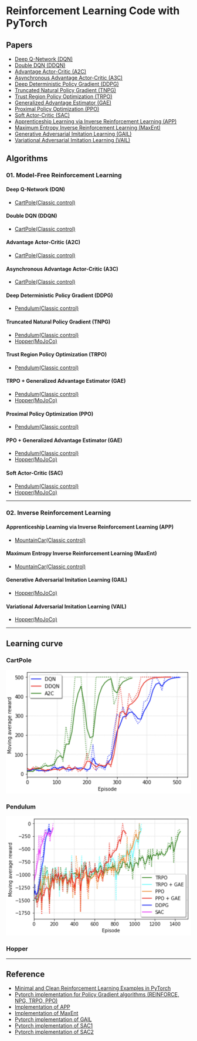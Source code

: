 # Reinforcement Learning Code with PyTorch

## Papers

- [Deep Q-Network (DQN)](https://storage.googleapis.com/deepmind-media/dqn/DQNNaturePaper.pdf)
- [Double DQN (DDQN)](https://arxiv.org/pdf/1509.06461.pdf)
- [Advantage Actor-Critic (A2C)](http://incompleteideas.net/book/RLbook2018.pdf)
- [Asynchronous Advantage Actor-Critic (A3C)](https://arxiv.org/pdf/1602.01783.pdf)
- [Deep Deterministic Policy Gradient (DDPG)](https://arxiv.org/pdf/1509.02971.pdf)
- [Truncated Natural Policy Gradient (TNPG)](https://papers.nips.cc/paper/2073-a-natural-policy-gradient.pdf)
- [Trust Region Policy Optimization (TRPO)](https://arxiv.org/pdf/1502.05477.pdf)
- [Generalized Advantage Estimator (GAE)](https://arxiv.org/pdf/1506.02438.pdf)
- [Proximal Policy Optimization (PPO)](https://arxiv.org/pdf/1707.06347.pdf)
- [Soft Actor-Critic (SAC)](https://arxiv.org/pdf/1812.05905.pdf)
- [Apprenticeship Learning via Inverse Reinforcement Learning (APP)](http://people.eecs.berkeley.edu/~russell/classes/cs294/s11/readings/Abbeel+Ng:2004.pdf)
- [Maximum Entropy Inverse Reinforcement Learning (MaxEnt)](http://new.aaai.org/Papers/AAAI/2008/AAAI08-227.pdf)
- [Generative Adversarial Imitation Learning (GAIL)](https://papers.nips.cc/paper/6391-generative-adversarial-imitation-learning.pdf)
- [Variational Adversarial Imitation Learning (VAIL)](https://arxiv.org/pdf/1810.00821.pdf)

## Algorithms

### 01. Model-Free Reinforcement Learning

#### Deep Q-Network (DQN)

- [CartPole(Classic control)](https://github.com/dongminleeai/Reinforcement-Learning-Code/tree/master/cartpole/dqn)

#### Double DQN (DDQN)

- [CartPole(Classic control)](https://github.com/dongminleeai/Reinforcement-Learning-Code/tree/master/cartpole/ddqn)

#### Advantage Actor-Critic (A2C)

- [CartPole(Classic control)](https://github.com/dongminleeai/Reinforcement-Learning-Code/tree/master/cartpole/a2c)

#### Asynchronous Advantage Actor-Critic (A3C)

- [CartPole(Classic control)]()

#### Deep Deterministic Policy Gradient (DDPG)

- [Pendulum(Classic control)](https://github.com/dongminleeai/Reinforcement-Learning-Code/tree/master/pendulum/ddpg)

#### Truncated Natural Policy Gradient (TNPG)

- [Pendulum(Classic control)](https://github.com/dongminleeai/Reinforcement-Learning-Code/tree/master/pendulum/tnpg)
- [Hopper(MoJoCo)](https://github.com/dongminleeai/Reinforcement-Learning-Code/tree/master/mujoco/tnpg)

#### Trust Region Policy Optimization (TRPO)

- [Pendulum(Classic control)](https://github.com/dongminleeai/Reinforcement-Learning-Code/tree/master/pendulum/trpo)

#### TRPO + Generalized Advantage Estimator (GAE)

- [Pendulum(Classic control)](https://github.com/dongminleeai/Reinforcement-Learning-Code/tree/master/pendulum/trpo_gae)
- [Hopper(MoJoCo)](https://github.com/dongminleeai/Reinforcement-Learning-Code/tree/master/mujoco/trpo)

#### Proximal Policy Optimization (PPO)

- [Pendulum(Classic control)](https://github.com/dongminleeai/Reinforcement-Learning-Code/tree/master/pendulum/ppo)

#### PPO + Generalized Advantage Estimator (GAE)

- [Pendulum(Classic control)](https://github.com/dongminleeai/Reinforcement-Learning-Code/tree/master/pendulum/ppo_gae)
- [Hopper(MoJoCo)](https://github.com/dongminleeai/Reinforcement-Learning-Code/tree/master/mujoco/ppo)

#### Soft Actor-Critic (SAC)

- [Pendulum(Classic control)](https://github.com/dongminleeai/Reinforcement-Learning-Code/tree/master/pendulum/sac)
- [Hopper(MoJoCo)]()

---

### 02. Inverse Reinforcement Learning

#### Apprenticeship Learning via Inverse Reinforcement Learning (APP)

- [MountainCar(Classic control)](https://github.com/dongminleeai/Reinforcement-Learning-Code/tree/master/mountaincar/app)

#### Maximum Entropy Inverse Reinforcement Learning (MaxEnt)

- [MountainCar(Classic control)](https://github.com/dongminleeai/Reinforcement-Learning-Code/tree/master/mountaincar/maxent)

#### Generative Adversarial Imitation Learning (GAIL)

- [Hopper(MoJoCo)](https://github.com/dongminleeai/Reinforcement-Learning-Code/tree/master/mujoco/gail)

#### Variational Adversarial Imitation Learning (VAIL)

- [Hopper(MoJoCo)](https://github.com/dongminleeai/Reinforcement-Learning-Code/tree/master/mujoco/vail)

---

## Learning curve

### CartPole

<img src="img/cartpole.png" width="600"/>

### Pendulum

<img src="img/pendulum.png" width="600"/>

### Hopper

---

## Reference

- [Minimal and Clean Reinforcement Learning Examples in PyTorch](https://github.com/reinforcement-learning-kr/reinforcement-learning-pytorch)
- [Pytorch implementation for Policy Gradient algorithms (REINFORCE, NPG, TRPO, PPO)](https://github.com/reinforcement-learning-kr/pg_travel)
- [Implementation of APP](https://github.com/jangirrishabh/toyCarIRL)
- [Implementation of MaxEnt](https://github.com/MatthewJA/Inverse-Reinforcement-Learning)
- [Pytorch implementation of GAIL](https://github.com/Khrylx/PyTorch-RL)
- [Pytorch implementation of SAC1](https://github.com/vitchyr/rlkit/tree/master/rlkit/torch/sac)
- [Pytorch implementation of SAC2](https://github.com/pranz24/pytorch-soft-actor-critic)
